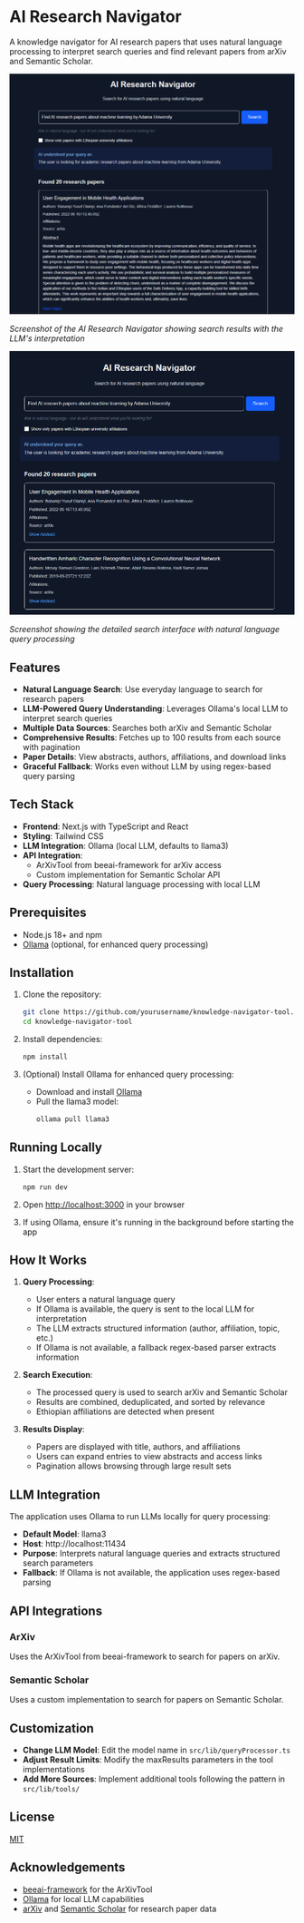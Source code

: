 # AI Research Navigator

A knowledge navigator for AI research papers that uses natural language processing to interpret search queries and find relevant papers from arXiv and Semantic Scholar.

![AI Research Navigator Screenshot](./images/screenshoot.PNG)

_Screenshot of the AI Research Navigator showing search results with the LLM's interpretation_

![AI Research Navigator Detail View](./images/screnshot%201.PNG)

_Screenshot showing the detailed search interface with natural language query processing_

## Features

- **Natural Language Search**: Use everyday language to search for research papers
- **LLM-Powered Query Understanding**: Leverages Ollama's local LLM to interpret search queries
- **Multiple Data Sources**: Searches both arXiv and Semantic Scholar
- **Comprehensive Results**: Fetches up to 100 results from each source with pagination
- **Paper Details**: View abstracts, authors, affiliations, and download links
- **Graceful Fallback**: Works even without LLM by using regex-based query parsing

## Tech Stack

- **Frontend**: Next.js with TypeScript and React
- **Styling**: Tailwind CSS
- **LLM Integration**: Ollama (local LLM, defaults to llama3)
- **API Integration**:
  - ArXivTool from beeai-framework for arXiv access
  - Custom implementation for Semantic Scholar API
- **Query Processing**: Natural language processing with local LLM

## Prerequisites

- Node.js 18+ and npm
- [Ollama](https://ollama.ai/) (optional, for enhanced query processing)

## Installation

1. Clone the repository:

   ```bash
   git clone https://github.com/yourusername/knowledge-navigator-tool.git
   cd knowledge-navigator-tool
   ```

2. Install dependencies:

   ```bash
   npm install
   ```

3. (Optional) Install Ollama for enhanced query processing:
   - Download and install [Ollama](https://ollama.ai/)
   - Pull the llama3 model:
     ```bash
     ollama pull llama3
     ```

## Running Locally

1. Start the development server:

   ```bash
   npm run dev
   ```

2. Open [http://localhost:3000](http://localhost:3000) in your browser

3. If using Ollama, ensure it's running in the background before starting the app

## How It Works

1. **Query Processing**:

   - User enters a natural language query
   - If Ollama is available, the query is sent to the local LLM for interpretation
   - The LLM extracts structured information (author, affiliation, topic, etc.)
   - If Ollama is not available, a fallback regex-based parser extracts information

2. **Search Execution**:

   - The processed query is used to search arXiv and Semantic Scholar
   - Results are combined, deduplicated, and sorted by relevance
   - Ethiopian affiliations are detected when present

3. **Results Display**:
   - Papers are displayed with title, authors, and affiliations
   - Users can expand entries to view abstracts and access links
   - Pagination allows browsing through large result sets

## LLM Integration

The application uses Ollama to run LLMs locally for query processing:

- **Default Model**: llama3
- **Host**: http://localhost:11434
- **Purpose**: Interprets natural language queries and extracts structured search parameters
- **Fallback**: If Ollama is not available, the application uses regex-based parsing

## API Integrations

### ArXiv

Uses the ArXivTool from beeai-framework to search for papers on arXiv.

### Semantic Scholar

Uses a custom implementation to search for papers on Semantic Scholar.

## Customization

- **Change LLM Model**: Edit the model name in `src/lib/queryProcessor.ts`
- **Adjust Result Limits**: Modify the maxResults parameters in the tool implementations
- **Add More Sources**: Implement additional tools following the pattern in `src/lib/tools/`

## License

[MIT](LICENSE)

## Acknowledgements

- [beeai-framework](https://github.com/i-am-bee/beeai-framework) for the ArXivTool
- [Ollama](https://ollama.ai/) for local LLM capabilities
- [arXiv](https://arxiv.org/) and [Semantic Scholar](https://www.semanticscholar.org/) for research paper data

